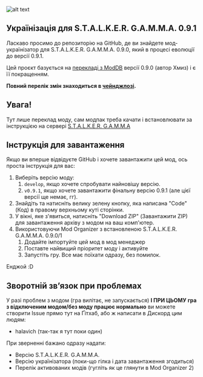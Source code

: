 ![alt text](info/gamma-logo.png)
## Українізація для S.T.A.L.K.E.R. G.A.M.M.A. 0.9.1
Ласкаво просимо до репозиторію на GitHub, де ви знайдете мод-українізатор для S.T.A.L.K.E.R. G.A.M.M.A. 0.9.0, який в процесі еволюції до версії 0.9.1.

Цей проєкт базується на [перекладі з ModDB](https://www.moddb.com/mods/stalker-anomaly/addons/ukrainian-localization-gamma) версії 0.9.0 (автор Хмиз)
і є її покращенням.

**Повний перелік змін знаходиться в [чейнджлозі](info/changelog.md).**

## Увага!
Тут лише переклад моду, сам модпак треба качати і встановлювати за інструкцією на сервері [S.T.A.L.K.E.R. G.A.M.M.A](https://discord.com/invite/stalker-gamma)

## Інструкція для завантаження
Якщо ви вперше відвідуєте GitHub і хочете завантажити цей мод, ось проста інструкція для вас:
1. Виберіть версію моду:
   1. `develop`, якщо хочете спробувати найновішу версію.
   2. `v0.9.1`, якщо хочете завантажити фінальну версію 0.9.1 (але цієї версії ще немає, гг).
2. Знайдіть та натисніть велику зелену кнопку, яка написана "Code" (Код) в правому верхньому куті сторінки.
3. У вікні, яке з'явиться, натисніть "Download ZIP" (Завантажити ZIP) для завантаження архіву з модом на ваш комп'ютер.
4. Використовуючи Mod Organizer з встановленою S.T.A.L.K.E.R. G.A.M.M.A. 0.9.0/1
   1. Додайте імпортуйте цей мод в мод менеджер
   2. Поставте найвищий пріоритет моду і активуйте
   3. Запустіть гру. Все має поїхати одразу, без помилок.

Енджой :D

## Зворотній звʼязок при проблемах
У разі проблем з модом (гра вилітає, не запускається) **І ПРИ ЦЬОМУ гра з відключеним модом/без моду працює нормально**
ви можете створити Issue прямо тут на Ґітхаб, або ж написати в Дискорд цим людям:
- halavich (так-так я тут поки один)

При зверненні бажано одразу надати:
- Версію S.T.A.L.K.E.R. G.A.M.M.A.
- Версію українізатора (поки-що гілка і дата завантаження згодиться)
- Перелік активованих модів (гугліть як це глянути в Mod Organizer 2)
